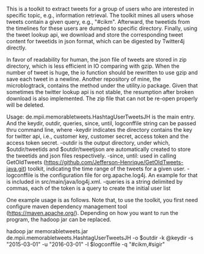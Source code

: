 This is a toolkit to extract tweets for a group of users who are interested in specific topic, e.g., information retrieval.
The toolkit mines all users whose tweets contain a given query, e.g., "#cikm". Afterward, the tweetids from the timelines for
these users are dumped to specific directory. Finally, using the tweet lookup api, we download and store the corresponding
tweet content for tweetids in json format, which can be digested by Twitter4j directly.

In favor of readability for human, the json file of tweets are stored in zip directory, which is less efficient in IO comparing
with gzip. When the number of tweet is huge, the io function should be rewritten to use gzip and save each tweet in a newline.
Another repository of mine, the microblogtrack, contains the method under the utility.io package. Given that sometimes the
twitter lookup api is not stable, the resumption after broken download is also implemented. The zip file that can not be re-open
properly will be deleted.

Usage:
de.mpii.memorabletweets.HashtagUserTweetsJH is the main entry.
And the keydir, outdir, queries, since, until, logconffile string can be passed thru command line, where 
-keydir indicates the directory contains the key for twitter api, i.e., customer key, customer secret, access token and the access token secret.
-outdir is the output directory, under which, $outdir/tweetids and $outdir/tweetjson are automatically created to store the 
tweetids and json files respectively.
-since, until: used in calling GetOldTweets (https://github.com/Jefferson-Henrique/GetOldTweets-java.git) toolkit, indicating
the time range of the tweets for a given user.
-logconffile is the configuration file for org.apache.log4j. An example for that is included in src/main/java/log4j.xml.
-queries is a string delimited by commas, each of the token is a query to create the initial user list



One example usage is as follows. Note that, to use the toolkit, you first need configure maven dependency management tool (https://maven.apache.org/). 
Depending on how you want to run the program, the hadoop jar can be replaced.

hadoop jar memorabletweets.jar de.mpii.memorabletweets.HashtagUserTweetsJH -o $outdir -k @keydir -s "2015-03-01"
                -u "2016-03-01" -l $logconffile -q "#cikm,#sigir"
